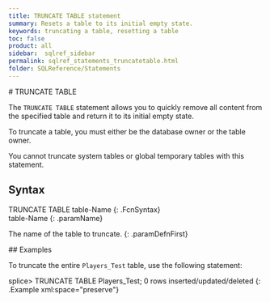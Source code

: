 ```yaml
---
title: TRUNCATE TABLE statement
summary: Resets a table to its initial empty state.
keywords: truncating a table, resetting a table
toc: false
product: all
sidebar:  sqlref_sidebar
permalink: sqlref_statements_truncatetable.html
folder: SQLReference/Statements
---
```

<section>
<div class="TopicContent" data-swiftype-index="true" markdown="1">
# TRUNCATE TABLE

The `TRUNCATE TABLE` statement allows you to quickly remove all content
from the specified table and return it to its initial empty state.

To truncate a table, you must either be the database owner or the table
owner.

You cannot truncate system tables or global temporary tables with this
statement.

## Syntax

<div class="fcnWrapperWide" markdown="1">
    TRUNCATE TABLE table-Name
{: .FcnSyntax}

</div>
<div class="paramList" markdown="1">
table-Name
{: .paramName}

The name of the table to truncate.
{: .paramDefnFirst}

</div>
## Examples

To truncate the entire `Players_Test` table, use the following
statement:

<div class="preWrapper" markdown="1">
    splice> TRUNCATE TABLE Players_Test;
    0 rows inserted/updated/deleted
{: .Example xml:space="preserve"}

</div>
</div>
</section>


